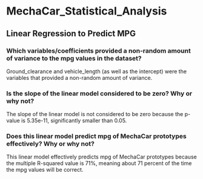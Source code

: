 # MechaCar_Statistical_Analysis
## Linear Regression to Predict MPG
### Which variables/coefficients provided a non-random amount of variance to the mpg values in the dataset?
Ground_clearance and vehicle_length (as well as the intercept) were the variables that provided a non-random amount of variance. 

### Is the slope of the linear model considered to be zero? Why or why not?
The slope of the linear model is not considered to be zero because the p-value is 5.35e-11, significantly smaller than 0.05.

### Does this linear model predict mpg of MechaCar prototypes effectively? Why or why not?
This linear model effectively predicts mpg of MechaCar prototypes because the multiple R-squared value is 71%, meaning about 71 percent of the time the mpg values will be correct.
